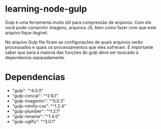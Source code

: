# learning-node-gulp

Gulp é uma ferramenta muito útil para compressão de arquivos. Com ela você pode comprimir imagens, arquivos JS, bem como fazer com que este arquivo fique ilegível.

No arquivo Gulp file ficam as configurações de quais arquivos serão processados e quais os processamentos que eles sofreram. É importante saber que para a maioria das funções do gulp deve ser buscado a dependencia separadamente.

# Dependencias
* "gulp": "^4.0.0"
* "gulp-concat": "^2.6.1"
* "gulp-imagemin": "^5.0.3"
* "gulp-minify-css": "^1.2.4"
* "gulp-plumber": "^1.2.1"
* "gulp-rename": "^1.4.0"
* "gulp-uglify": "^3.0.1"
